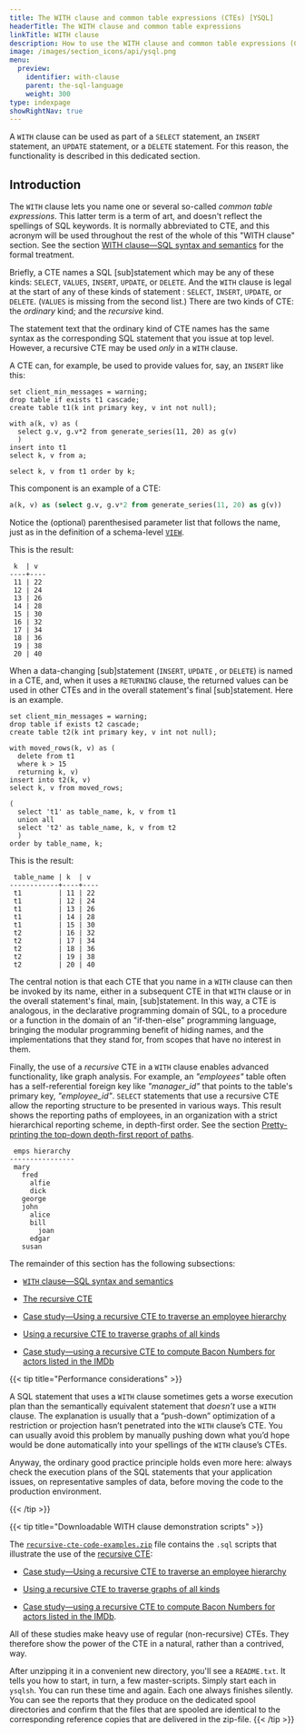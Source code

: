 ```yaml
---
title: The WITH clause and common table expressions (CTEs) [YSQL]
headerTitle: The WITH clause and common table expressions
linkTitle: WITH clause
description: How to use the WITH clause and common table expressions (CTEs)
image: /images/section_icons/api/ysql.png
menu:
  preview:
    identifier: with-clause
    parent: the-sql-language
    weight: 300
type: indexpage
showRightNav: true
---
```


A `WITH` clause can be used as part of a `SELECT` statement, an `INSERT` statement, an `UPDATE` statement, or a `DELETE` statement. For this reason, the functionality is described in this dedicated section.

## Introduction

The `WITH` clause lets you name one or several so-called _common table expressions_. This latter term is a term of art, and doesn't reflect the spellings of SQL keywords. It is normally abbreviated to CTE, and this acronym will be used throughout the rest of the whole of this "WITH clause" section. See the section [WITH clause—SQL syntax and semantics](./with-clause-syntax-semantics) for the formal treatment.

Briefly, a CTE names a SQL [sub]statement which may be any of these kinds: `SELECT`, `VALUES`, `INSERT`, `UPDATE`, or `DELETE`. And the `WITH` clause is legal at the start of any of these kinds of statement : `SELECT`, `INSERT`, `UPDATE`, or `DELETE`. (`VALUES` is missing from the second list.) There are two kinds of CTE: the _ordinary_ kind; and the _recursive_ kind.

The statement text that the ordinary kind of CTE names has the same syntax as the corresponding SQL statement that you issue at top level. However, a recursive CTE may be used _only_ in a `WITH` clause.

A CTE can, for example, be used to provide values for, say, an `INSERT` like this:

```plpgsql
set client_min_messages = warning;
drop table if exists t1 cascade;
create table t1(k int primary key, v int not null);

with a(k, v) as (
  select g.v, g.v*2 from generate_series(11, 20) as g(v)
  )
insert into t1
select k, v from a;

select k, v from t1 order by k;
```

This component is an example of a CTE:

```sql
a(k, v) as (select g.v, g.v*2 from generate_series(11, 20) as g(v))
```

Notice the (optional) parenthesised parameter list that follows the name, just as in the definition of a schema-level [`VIEW`](../statements/ddl_create_view).

This is the result:

```output
 k  | v
----+----
 11 | 22
 12 | 24
 13 | 26
 14 | 28
 15 | 30
 16 | 32
 17 | 34
 18 | 36
 19 | 38
 20 | 40
```

When a data-changing [sub]statement (`INSERT`, `UPDATE` , or `DELETE`) is named in a CTE, and, when it uses a `RETURNING` clause, the returned values can be used in other CTEs and in the overall statement's final [sub]statement. Here is an example.

```plpgsql
set client_min_messages = warning;
drop table if exists t2 cascade;
create table t2(k int primary key, v int not null);

with moved_rows(k, v) as (
  delete from t1
  where k > 15
  returning k, v)
insert into t2(k, v)
select k, v from moved_rows;

(
  select 't1' as table_name, k, v from t1
  union all
  select 't2' as table_name, k, v from t2
  )
order by table_name, k;
```

This is the result:

```output
 table_name | k  | v
------------+----+----
 t1         | 11 | 22
 t1         | 12 | 24
 t1         | 13 | 26
 t1         | 14 | 28
 t1         | 15 | 30
 t2         | 16 | 32
 t2         | 17 | 34
 t2         | 18 | 36
 t2         | 19 | 38
 t2         | 20 | 40
```

The central notion is that each CTE that you name in a `WITH` clause can then be invoked by its name, either in a subsequent CTE in that `WITH` clause or in the overall statement's final, main, [sub]statement. In this way, a CTE is analogous, in the declarative programming domain of SQL, to a procedure or a function in the domain of an "if-then-else" programming language, bringing the modular programming benefit of hiding names, and the implementations that they stand for, from scopes that have no interest in them.

Finally, the use of a _recursive_ CTE in a `WITH` clause enables advanced functionality, like graph analysis. For example, an _"employees"_ table often has a self-referential foreign key like _"manager_id"_ that points to the table's primary key, _"employee_id"_. `SELECT` statements that use a recursive CTE allow the reporting structure to be presented in various ways. This result shows the reporting paths of employees, in an organization with a strict hierarchical reporting scheme, in depth-first order. See the section [Pretty-printing the top-down depth-first report of paths](./emps-hierarchy/#pretty-printing-the-top-down-depth-first-report-of-paths).

```output
 emps hierarchy
----------------
 mary
   fred
     alfie
     dick
   george
   john
     alice
     bill
       joan
     edgar
   susan
```

The remainder of this section has the following subsections:

- [`WITH` clause—SQL syntax and semantics](./with-clause-syntax-semantics/)

- [The recursive CTE](./recursive-cte/)

- [Case study—Using a recursive CTE to traverse an employee hierarchy](./emps-hierarchy/)

- [Using a recursive CTE to traverse graphs of all kinds](./traversing-general-graphs/)

- [Case study—using a recursive CTE to compute Bacon Numbers for actors listed in the IMDb](./bacon-numbers/)

{{< tip title="Performance considerations" >}}

A SQL statement that uses a `WITH` clause sometimes gets a worse execution plan than the semantically equivalent statement that _doesn’t_ use a `WITH` clause. The explanation is usually that a “push-down” optimization of a restriction or projection hasn’t penetrated into the `WITH` clause’s CTE. You can usually avoid this problem by manually pushing down what you’d hope would be done automatically into your spellings of the `WITH` clause’s CTEs.

Anyway, the ordinary good practice principle holds even more here: always check the execution plans of the SQL statements that your application issues, on representative samples of data, before moving the code to the production environment.

{{< /tip >}}

{{< tip title="Downloadable WITH clause demonstration scripts" >}}

The [`recursive-cte-code-examples.zip`](https://raw.githubusercontent.com/yugabyte/yugabyte-db/master/sample/recursive-cte-code-examples/recursive-cte-code-examples.zip) file contains the `.sql` scripts that illustrate the use of the [recursive CTE](./recursive-cte/):

- [Case study—Using a recursive CTE to traverse an employee hierarchy](./emps-hierarchy/)

- [Using a recursive CTE to traverse graphs of all kinds](./traversing-general-graphs/)

- [Case study—using a recursive CTE to compute Bacon Numbers for actors listed in the IMDb](./bacon-numbers/).

All of these studies make heavy use of regular (non-recursive) CTEs. They therefore show the power of the CTE in a natural, rather than a contrived, way.

After unzipping it in a convenient new directory, you'll see a `README.txt`. It tells you how to start, in turn, a few master-scripts. Simply start each in `ysqlsh`. You can run these time and again. Each one always finishes silently. You can see the reports that they produce on the dedicated spool directories and confirm that the files that are spooled are identical to the corresponding reference copies that are delivered in the zip-file.
{{< /tip >}}
